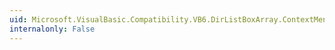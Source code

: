 ```yaml
---
uid: Microsoft.VisualBasic.Compatibility.VB6.DirListBoxArray.ContextMenuChanged
internalonly: False
---
```

